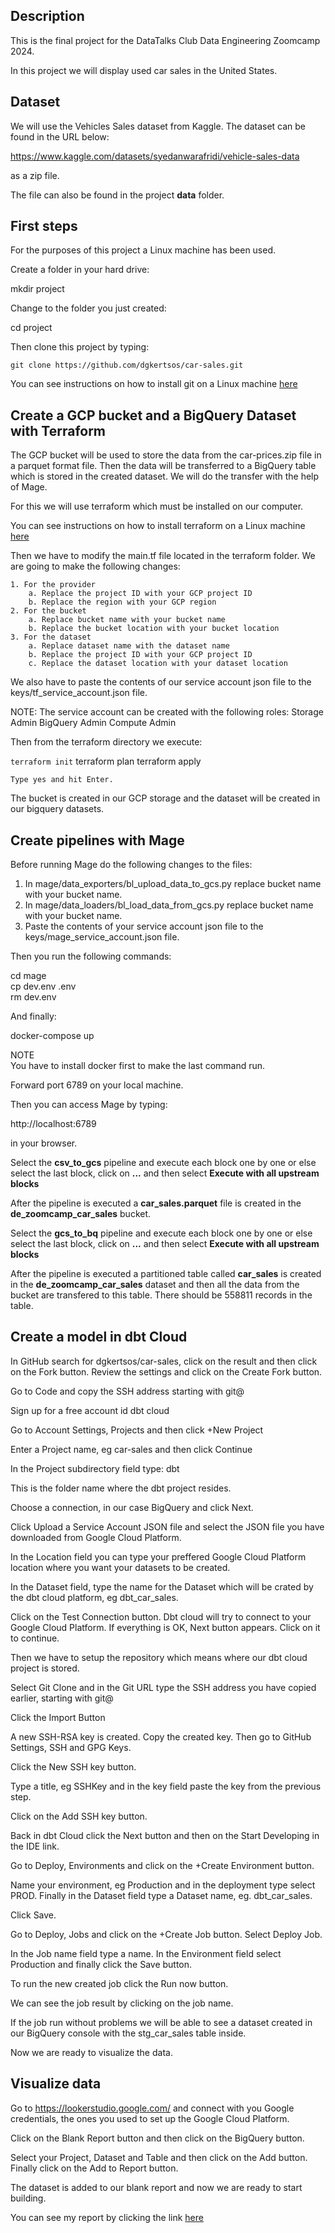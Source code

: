 ## Description  

This is the final project for the DataTalks Club Data Engineering Zoomcamp 2024.

In this project we will display used car sales in the United States.

## Dataset  

We will use the Vehicles Sales dataset from Kaggle. The dataset can be found in the URL below:  

https://www.kaggle.com/datasets/syedanwarafridi/vehicle-sales-data  

as a zip file.

The file can also be found in the project **data** folder.

## First steps  

For the purposes of this project a Linux machine has been used.

Create a folder in your hard drive:  

mkdir project   

Change to the folder you just created:  

cd project  

Then clone this project by typing:  

```git clone https://github.com/dgkertsos/car-sales.git```

You can see instructions on how to install git on a Linux machine [here](https://github.com/git-guides/install-git)  

## Create a GCP bucket and a BigQuery Dataset with Terraform  

The GCP bucket will be used to store the data from the car-prices.zip file in a parquet format file. Then the data will be transferred to a BigQuery table which is stored in the created dataset. We will do the transfer with the help of Mage.

 For this we will use terraform which must be installed on our computer. 

 You can see instructions on how to install terraform on a Linux machine [here](https://developer.hashicorp.com/terraform/tutorials/gcp-get-started/install-cli)
 
 Then we have to modify the main.tf file located in the terraform folder. We are going to make the following changes:

    1. For the provider
        a. Replace the project ID with your GCP project ID
        b. Replace the region with your GCP region
    2. For the bucket
        a. Replace bucket name with your bucket name
        b. Replace the bucket location with your bucket location
    3. For the dataset
        a. Replace dataset name with the dataset name
        b. Replace the project ID with your GCP project ID
        c. Replace the dataset location with your dataset location

We also have to paste the contents of our service account json file to the keys/tf_service_account.json file. 

NOTE:
The service account can be created with the following roles:
    Storage Admin
    BigQuery Admin
    Compute Admin
    
Then from the terraform directory we execute:

 ```terraform init```
    terraform plan
    terraform apply  

    Type yes and hit Enter.

The bucket is created in our GCP storage and the dataset will be created in our bigquery datasets.

## Create pipelines with Mage  

Before running Mage do the following changes to the files:  

  1. In mage/data_exporters/bl_upload_data_to_gcs.py replace bucket name with your bucket name.
  2. In mage/data_loaders/bl_load_data_from_gcs.py replace bucket name with your bucket name.
  3. Paste the contents of your service account json file to the keys/mage_service_account.json file. 
     
Then you run the following commands:  

cd mage  
cp dev.env .env  
rm dev.env  

And finally:  

docker-compose up  

NOTE  
You have to install docker first to make the last command run.  

Forward port 6789 on your local machine.  

Then you can access Mage by typing:  

http://localhost:6789  

in your browser.

Select the **csv_to_gcs** pipeline and execute each block one by one or else select the last block, click on **...** and then select **Execute with all upstream blocks**  

After the pipeline is executed a **car_sales.parquet** file is created in the **de_zoomcamp_car_sales** bucket.  

Select the **gcs_to_bq** pipeline and execute each block one by one or else select the last block, click on **...** and then select **Execute with all upstream blocks**  

After the pipeline is executed a partitioned table called **car_sales** is created in the **de_zoomcamp_car_sales** dataset and then all the data from the bucket are transfered to this table. There should be 558811 records in the table.  

## Create a model in dbt Cloud

In GitHub search for dgkertsos/car-sales, click on the result and then click on the Fork button. Review the settings and click on the Create Fork button.  

Go to Code and copy the SSH address starting with git@  

Sign up for a free account id dbt cloud  

Go to Account Settings, Projects and then click +New Project  

Enter a Project name, eg car-sales  and then click Continue  

In the Project subdirectory field type: dbt  

This is the folder name where the dbt project resides.  

Choose a connection, in our case BigQuery and click Next.

Click Upload a Service Account JSON file and select the JSON file you have downloaded from Google Cloud Platform.  

In the Location field you can type your preffered Google Cloud Platform location where you want your datasets to be created.  

In the Dataset field, type the name for the Dataset which will be crated by the dbt cloud platform, eg dbt_car_sales.  

Click on the Test Connection button. Dbt cloud will try to connect to your Google Cloud Platform. If everything is OK, Next button appears. Click on it to continue.  

Then we have to setup the repository which means where our dbt cloud project is stored. 

Select Git Clone and in the Git URL type the SSH address you have copied earlier, starting with git@  

Click the Import Button  

A new SSH-RSA key is created. Copy the created key. Then go to GitHub Settings, SSH and GPG Keys. 

Click the New SSH key button. 

Type a title, eg SSHKey and in the key field paste the key from the previous step.  

Click on the Add SSH key button.  

Back in dbt Cloud click the Next button and then on the Start Developing in the IDE link.  

Go to Deploy, Environments and click on the +Create Environment button.  

Name your environment, eg Production and in the deployment type select PROD. Finally in the Dataset field type a Dataset name, eg. dbt_car_sales.  

Click Save.  

Go to Deploy, Jobs and click on the +Create Job button. Select Deploy Job.

In the Job name field type a name. In the Environment field select Production and finally click the Save button.  

To run the new created job click the Run now button.  

We can see the job result by clicking on the job name.

If the job run without problems we will be able to see a dataset created in our BigQuery console with the stg_car_sales table inside.  

Now we are ready to visualize the data.  

## Visualize data

Go to https://lookerstudio.google.com/ and connect with you Google credentials, the ones you used to set up the Google Cloud Platform.  

Click on the Blank Report button and then click on the BigQuery button.  

Select your Project, Dataset and Table and then click on the Add button. Finally click on the Add to Report button.

The dataset is added to our blank report and now we are ready to start building.

You can see my report by clicking the link [here](https://lookerstudio.google.com/reporting/318a9f8e-f259-434d-aaf1-0756e7458719)
